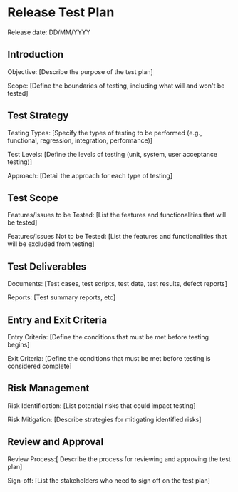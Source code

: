# Release Test Plan
Release date: DD/MM/YYYY

## Introduction
Objective: [Describe the purpose of the test plan]

Scope: [Define the boundaries of testing, including what will and won't be tested]


## Test Strategy
Testing Types: [Specify the types of testing to be performed (e.g., functional, regression, integration, performance)]

Test Levels: [Define the levels of testing (unit, system, user acceptance testing)]

Approach: [Detail the approach for each type of testing]

## Test Scope
Features/Issues to be Tested: [List the features and functionalities that will be tested]

Features/Issues Not to be Tested: [List the features and functionalities that will be excluded from testing]

## Test Deliverables
Documents: [Test cases, test scripts, test data, test results, defect reports]

Reports: [Test summary reports, etc]

## Entry and Exit Criteria
Entry Criteria: [Define the conditions that must be met before testing begins]

Exit Criteria: [Define the conditions that must be met before testing is considered complete]

## Risk Management
Risk Identification: [List potential risks that could impact testing]

Risk Mitigation: [Describe strategies for mitigating identified risks]

## Review and Approval
Review Process:[ Describe the process for reviewing and approving the test plan]

Sign-off: [List the stakeholders who need to sign off on the test plan]
